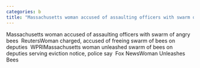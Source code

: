 ```yaml
---
categories: b
title: "Massachusetts woman accused of assaulting officers with swarm of angry bees  Reuters"
---
```

Massachusetts woman accused of assaulting officers with swarm of angry bees&nbsp;&nbsp;ReutersWoman charged, accused of freeing swarm of bees on deputies&nbsp;&nbsp;WPRIMassachusetts woman unleashed swarm of bees on deputies serving eviction notice, police say&nbsp;&nbsp;Fox NewsWoman Unleashes Bees